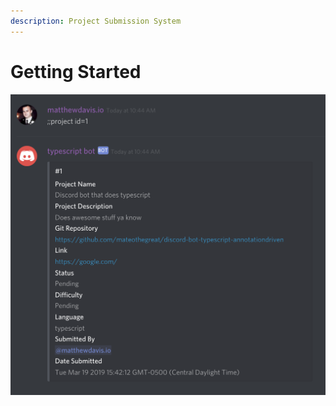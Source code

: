 ```yaml
---
description: Project Submission System
---
```


# Getting Started

![;;project id=1](../.gitbook/assets/screen-shot-2019-03-19-at-10.48.13-am.png)



